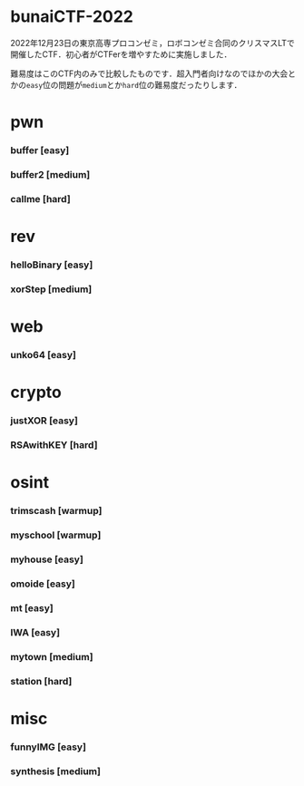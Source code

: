 # bunaiCTF-2022
2022年12月23日の東京高専プロコンゼミ，ロボコンゼミ合同のクリスマスLTで開催したCTF．初心者がCTFerを増やすために実施しました．


難易度はこのCTF内のみで比較したものです．超入門者向けなのでほかの大会とかの`easy`位の問題が`medium`とか`hard`位の難易度だったりします．

# pwn
### buffer [easy]
### buffer2 [medium]
### callme [hard]
# rev
### helloBinary [easy]
### xorStep [medium]

# web
### unko64 [easy]

# crypto
### justXOR [easy]
### RSAwithKEY [hard]

# osint
### trimscash [warmup]
### myschool [warmup]
### myhouse [easy]
### omoide [easy]
### mt [easy]
### IWA [easy]
### mytown [medium]
### station [hard]



# misc
### funnyIMG [easy]
### synthesis [medium]
